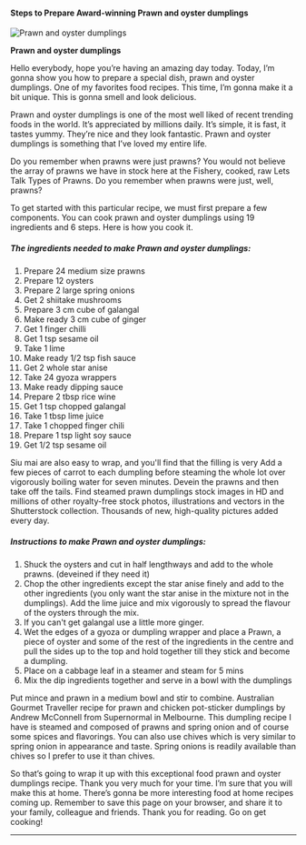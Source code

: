             

#### Steps to Prepare Award-winning Prawn and oyster dumplings

![Prawn and oyster dumplings](https://img-global.cpcdn.com/recipes/0d5bf09154de2498/751x532cq70/prawn-and-oyster-dumplings-recipe-main-photo.jpg)

**Prawn and oyster dumplings**

Hello everybody, hope you’re having an amazing day today. Today, I’m gonna show you how to prepare a special dish, prawn and oyster dumplings. One of my favorites food recipes. This time, I’m gonna make it a bit unique. This is gonna smell and look delicious.

Prawn and oyster dumplings is one of the most well liked of recent trending foods in the world. It’s appreciated by millions daily. It’s simple, it is fast, it tastes yummy. They’re nice and they look fantastic. Prawn and oyster dumplings is something that I’ve loved my entire life.

Do you remember when prawns were just prawns? You would not believe the array of prawns we have in stock here at the Fishery, cooked, raw Lets Talk Types of Prawns. Do you remember when prawns were just, well, prawns?

To get started with this particular recipe, we must first prepare a few components. You can cook prawn and oyster dumplings using 19 ingredients and 6 steps. Here is how you cook it.

##### The ingredients needed to make Prawn and oyster dumplings:

1.  Prepare 24 medium size prawns
2.  Prepare 12 oysters
3.  Prepare 2 large spring onions
4.  Get 2 shiitake mushrooms
5.  Prepare 3 cm cube of galangal
6.  Make ready 3 cm cube of ginger
7.  Get 1 finger chilli
8.  Get 1 tsp sesame oil
9.  Take 1 lime
10.  Make ready 1/2 tsp fish sauce
11.  Get 2 whole star anise
12.  Take 24 gyoza wrappers
13.  Make ready dipping sauce
14.  Prepare 2 tbsp rice wine
15.  Get 1 tsp chopped galangal
16.  Take 1 tbsp lime juice
17.  Take 1 chopped finger chili
18.  Prepare 1 tsp light soy sauce
19.  Get 1/2 tsp sesame oil

Siu mai are also easy to wrap, and you'll find that the filling is very Add a few pieces of carrot to each dumpling before steaming the whole lot over vigorously boiling water for seven minutes. Devein the prawns and then take off the tails. Find steamed prawn dumplings stock images in HD and millions of other royalty-free stock photos, illustrations and vectors in the Shutterstock collection. Thousands of new, high-quality pictures added every day.

##### Instructions to make Prawn and oyster dumplings:

1.  Shuck the oysters and cut in half lengthways and add to the whole prawns. (deveined if they need it)
2.  Chop the other ingredients except the star anise finely and add to the other ingredients (you only want the star anise in the mixture not in the dumplings). Add the lime juice and mix vigorously to spread the flavour of the oysters through the mix.
3.  If you can't get galangal use a little more ginger.
4.  Wet the edges of a gyoza or dumpling wrapper and place a Prawn, a piece of oyster and some of the rest of the ingredients in the centre and pull the sides up to the top and hold together till they stick and become a dumpling.
5.  Place on a cabbage leaf in a steamer and steam for 5 mins
6.  Mix the dip ingredients together and serve in a bowl with the dumplings

Put mince and prawn in a medium bowl and stir to combine. Australian Gourmet Traveller recipe for prawn and chicken pot-sticker dumplings by Andrew McConnell from Supernormal in Melbourne. This dumpling recipe I have is steamed and composed of prawns and spring onion and of course some spices and flavorings. You can also use chives which is very similar to spring onion in appearance and taste. Spring onions is readily available than chives so I prefer to use it than chives.

So that’s going to wrap it up with this exceptional food prawn and oyster dumplings recipe. Thank you very much for your time. I’m sure that you will make this at home. There’s gonna be more interesting food at home recipes coming up. Remember to save this page on your browser, and share it to your family, colleague and friends. Thank you for reading. Go on get cooking!

* * *
